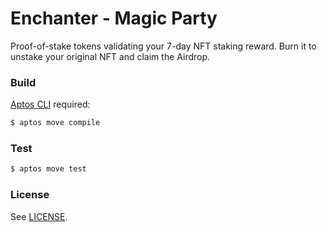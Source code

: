 # Enchanter - Magic Party

Proof-of-stake tokens validating your 7-day NFT staking reward. Burn it to unstake your original NFT and claim the Airdrop.

### Build

[Aptos CLI](https://github.com/aptos-labs/aptos-core/releases) required:

```bash
$ aptos move compile
```

### Test

```bash
$ aptos move test
```

### License

See [LICENSE](LICENSE).

<!-- EOF -->
